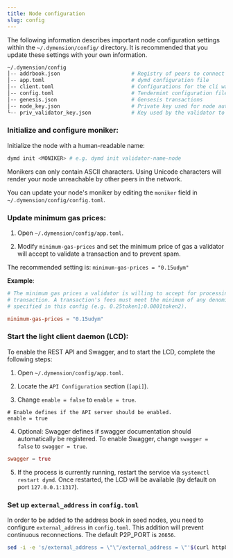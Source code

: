```yaml
---
title: Node configuration
slug: config
---
```


The following information describes important node configuration settings within the `~/.dymension/config/` directory. It is recommended that you update these settings with your own information.

```bash
~/.dymension/config
│-- addrbook.json                       # Registry of peers to connect to
│-- app.toml                            # dymd configuration file
│-- client.toml                         # Configurations for the cli wallet
│-- config.toml                         # Tendermint configuration file
│-- genesis.json                        # Gensesis transactions
│-- node_key.json                       # Private key used for node authentication in the p2p protocol
└-- priv_validator_key.json             # Key used by the validator to sign blocks
```

### Initialize and configure moniker:

Initialize the node with a human-readable name:

```bash
dymd init <MONIKER> # e.g. dymd init validator-name-node
```

Monikers can only contain ASCII characters. Using Unicode characters will render your node unreachable by other peers in the network.

You can update your node's moniker by editing the `moniker` field in `~/.dymension/config/config.toml`.

### Update minimum gas prices:

1. Open `~/.dymension/config/app.toml`.

2. Modify `minimum-gas-prices` and set the minimum price of gas a validator will accept to validate a transaction and to prevent spam.

The recommended setting is:
`minimum-gas-prices = "0.15udym"`

**Example**:

```toml
# The minimum gas prices a validator is willing to accept for processing a
# transaction. A transaction's fees must meet the minimum of any denomination
# specified in this config (e.g. 0.25token1;0.0001token2).

minimum-gas-prices = "0.15udym"

```

### Start the light client daemon (LCD):

To enable the REST API and Swagger, and to start the LCD, complete the following steps:

1. Open `~/.dymension/config/app.toml`.

2. Locate the `API Configuration` section (`[api]`).

3. Change `enable = false` to `enable = true`.

```
# Enable defines if the API server should be enabled.
enable = true
```

4. Optional: Swagger defines if swagger documentation should automatically be registered. To enable Swagger, change `swagger = false` to `swagger = true`.

```toml
swagger = true
```

5. If the process is currently running, restart the service via `systemctl restart dymd`. Once restarted, the LCD will be available (by default on port `127.0.0.1:1317`).

### Set up `external_address` in `config.toml`

In order to be added to the address book in seed nodes, you need to configure `external_address` in `config.toml`. This addition will prevent continuous reconnections. The default P2P_PORT is `26656`.

```sh
sed -i -e 's/external_address = \"\"/external_address = \"'$(curl httpbin.org/ip | jq -r .origin)':26656\"/g' ~/.dymension/config/config.toml
```
